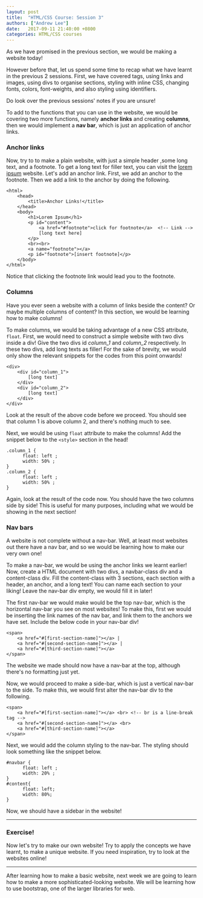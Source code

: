 ```yaml
---
layout: post
title:  "HTML/CSS Course: Session 3"
authors: ["Andrew Lee"]
date:   2017-09-11 21:40:00 +0800
categories: HTML/CSS courses
---
```

As we have promised in the previous section, we would be making a website today!

However before that, let us spend some time to recap what we have learnt in the previous 2 sessions.
First, we have covered tags, using links and images, using divs to organise sections, styling with inline CSS, changing fonts, colors, font-weights, and also styling using identifiers.

Do look over the previous sessions' notes if you are unsure!

To add to the functions that you can use in the website, we would be covering two more functions, namely **anchor links** and creating **columns**, then we would implement a **nav bar**, which is just an application of anchor links.

### Anchor links

Now, try to to make a plain website, with just a simple header ,some long text, and a footnote. To get a long text for filler text, you can visit the [lorem ipsum](http://www.lipsum.com) website. Let's add an anchor link. First, we add an anchor to the footnote. Then we add a link to the anchor by doing the following.

```
<html>
	<head>
    	<title>Anchor Links!</title>
    </head>
    <body>
    	<h1>Lorem Ipsum</h1>
        <p id="content">
        	<a href="#footnote">click for footnote</a>	<!-- Link -->
        	[long text here]
        </p>
        <br><br>
        <a name="footnote"></a>
        <p id="footnote">[insert footnote]</p>
    </body>
</html>
```

Notice that clicking the footnote link would lead you to the footnote.

### Columns

Have you ever seen a website with a column of links beside the content? Or maybe multiple columns of content? In this section, we would be learning how to make columns!

To make columns, we would be taking advantage of a new CSS attribute, `float`. First, we would need to construct a simple website with two divs inside a div! Give the two divs id *column_1* and *column_2* respectively. In these two divs, add long texts as filler! For the sake of brevity, we would only show the relevant snippets for the codes from this point onwards!

```
<div>
	<div id="column_1">
		[long text]
	</div>
	<div id="column_2">
		[long text]
	</div>
</div>
```

Look at the result of the above code before we proceed. You should see that column 1 is above column 2, and there's nothing much to see.

Next, we would be using `float` attribute to make the columns! Add the snippet below to the `<style>` section in the head!

```
.column_1 {
      float: left ;
      width: 50% ;
}
.column_2 {
      float: left ;
      width: 50% ;
}
```
Again, look at the result of the code now. You should have the two columns side by side! This is useful for many purposes, including what we would be showing in the next section!

### Nav bars

A website is not complete without a nav-bar. Well, at least most websites out there have a nav bar, and so we would be learning how to make our very own one!

To make a nav-bar, we would be using the anchor links we learnt earlier! Now, create a HTML document with two divs, a navbar-class div and a content-class div. Fill the content-class with 3 sections, each section with a header, an anchor, and a long text! You can name each section to your liking! Leave the nav-bar div empty, we would fill it in later!

The first nav-bar we would make would be the top nav-bar, which is the horizontal nav-bar you see on most websites! To make this, first we would be inserting the link names of the nav bar, and link them to the anchors we have set. Include the below code in your nav-bar div!

```
<span>
	<a href="#[first-section-name]"></a> |
	<a href="#[second-section-name]"></a> |
	<a href="#[third-section-name]"></a>
</span>
```
The website we made should now have a nav-bar at the top, although there's no formatting just yet.

Now, we would proceed to make a side-bar, which is just a vertical nav-bar to the side. To make this, we would first alter the nav-bar div to the following.

```
<span>
	<a href="#[first-section-name]"></a> <br> <!-- br is a line-break tag -->
	<a href="#[second-section-name]"></a> <br>
	<a href="#[third-section-name]"></a>
</span>
```
Next, we would add the column styling to the nav-bar. The styling should look something like the snippet below.

```
#navbar {
      float: left ;
      width: 20% ;
}
#content{
      float: left;
      width: 80%;
}
```
Now, we should have a sidebar in the website!

***

### Exercise!

Now let's try to make our own website! Try to apply the concepts we have learnt, to make a unique website. If you need inspiration, try to look at the websites online!

***


After learning how to make a basic website, next week we are going to learn how to make a more sophisticated-looking website. We will be learning how to use bootstrap, one of the larger libraries for web.

